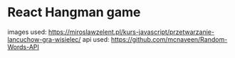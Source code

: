 # React Hangman game



images used: https://miroslawzelent.pl/kurs-javascript/przetwarzanie-lancuchow-gra-wisielec/
api used: https://github.com/mcnaveen/Random-Words-API